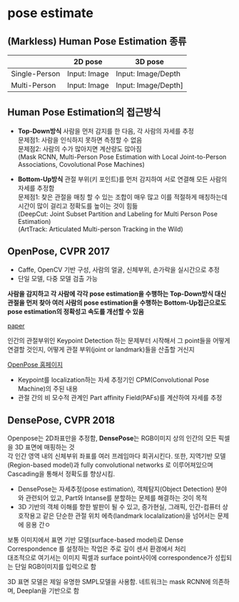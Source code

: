 # pose estimate

## (Markless) Human Pose Estimation 종류

||2D pose|3D pose|
|---|----|---|
|Single-Person|Input: Image| Input: Image/Depth|
|Multi-Person|Input: Image| Input: Image/Depth]

## Human Pose Estimation의 접근방식
- **Top-Down방식**
사람을 먼저 감지를 한 다음, 각 사람의 자세를 추정  
문제점1: 사람을 인식하지 못하면 측정할 수 없음  
문제점2: 사람의 수가 많아지면 계산량도 많아짐  
(Mask RCNN, Multi-Person Pose Estimation with Local Joint-to-Person Associations, Covolutional Pose Machines)

- **Bottom-Up방식**
관절 부위(키 포인트)를 먼저 감지하여 서로 연결해 모든 사람의 자세를 추정함  
문제점1: 찾은 관절을 매칭 할 수 있는 조합이 매우 많고 이를 적절하게 매칭하는데 시간이 많이 걸리고 정확도를 높이는 것이 힘듦  
(DeepCut: Joint Subset Partition and Labeling for Multi Person Pose Estimation)  
(ArtTrack: Articulated Multi-person Tracking in the Wild)


## OpenPose, CVPR 2017
- Caffe, OpenCV 기반 구성, 사람의 얼굴, 신체부위, 손가락을 실시간으로 추정
- 단일 모델, 다중 모델 검출 가능

**사람을 감지하고 각 사람에 각각 pose estimation을 수행하는 Top-Down방식 대신 관절을 먼저 찾아 여러 사람의 pose estimation을 수행하는 Bottom-Up접근으로도 pose estimation의 정확성고 속도를 개선할 수 있음**

[paper](https://arxiv.org/abs/1611.08050)

인간의 관절부위인 Keypoint Detection 하는 문제부터 시작해서 그 point들을 어떻게 연결할 것인지, 어떻게 관절 부위(joint or landmark)들을 산출할 거신지

[OpenPose 홈페이지](https://github.com/CMU-Perceptual-Computing-Lab/openpose)


- Keypoint를 localization하는 자세 추정기인 CPM(Convolutional Pose Machine)의 주된 내용
- 관절 간의 비 모수적 관계인 Part affinity Field(PAFs)를 계산하여 자세를 추정


## DensePose, CVPR 2018
Openpose는 2D좌표만을 추정함, **DensePose**는 RGB이미지 상의 인간의 모든 픽셀을 3D 표면에 매핑하는 것  
각 인간 영역 내의 신체부위 좌표를 여러 프레임마다 회귀시킨다.
또한, 지역기반 모델(Region-based model)과 fully convolutional networks 로 이루어져있으며 Cascading을 통해서 정확도를 향상시킴.

- DensePose는 자세추정(pose estimation), 객체탐지(Object Detection) 분야와 관련되어 있고, Part와 Intanse를 분할하는 문제를 해결하는 것이 목적
- 3D 기반의 객체 이해를 향한 발판이 될 수 있고, 증가현실, 그래픽, 인간-컴퓨터 상호작용고 같은 단순한 관절 위치 에측(landmark localalization)을 넘어서는 문제에 응용 간ㅇ


보통 이미지에서 표면 기반 모델(surface-based model)로 Dense Correspondence 를 설정하는 작업은 주로 깊이 센서 환경에서 처리  
대조적으로 여기서는 이미지 픽셀과 surface point사이에 correspondence가 성립되는 단일 RGB이미지를 입력으로 함  

3D 표면 모델은 제일 유명한 SMPL모델을 사용함. 네트워크는 mask RCNN에 의존하며, Deeplan을 기반으로 함

